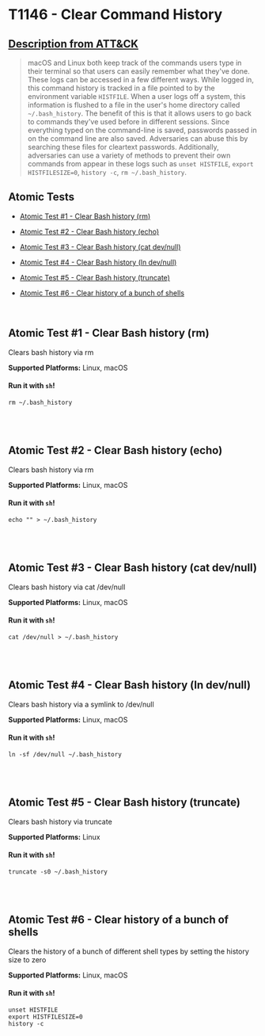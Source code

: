 # T1146 - Clear Command History
## [Description from ATT&CK](https://attack.mitre.org/wiki/Technique/T1146)
<blockquote>macOS and Linux both keep track of the commands users type in their terminal so that users can easily remember what they've done. These logs can be accessed in a few different ways. While logged in, this command history is tracked in a file pointed to by the environment variable <code>HISTFILE</code>. When a user logs off a system, this information is flushed to a file in the user's home directory called <code>~/.bash_history</code>. The benefit of this is that it allows users to go back to commands they've used before in different sessions. Since everything typed on the command-line is saved, passwords passed in on the command line are also saved. Adversaries can abuse this by searching these files for cleartext passwords. Additionally, adversaries can use a variety of methods to prevent their own commands from appear in these logs such as <code>unset HISTFILE</code>, <code>export HISTFILESIZE=0</code>, <code>history -c</code>, <code>rm ~/.bash_history</code>.</blockquote>

## Atomic Tests

- [Atomic Test #1 - Clear Bash history (rm)](#atomic-test-1---clear-bash-history-rm)

- [Atomic Test #2 - Clear Bash history (echo)](#atomic-test-2---clear-bash-history-echo)

- [Atomic Test #3 - Clear Bash history (cat dev/null)](#atomic-test-3---clear-bash-history-cat-devnull)

- [Atomic Test #4 - Clear Bash history (ln dev/null)](#atomic-test-4---clear-bash-history-ln-devnull)

- [Atomic Test #5 - Clear Bash history (truncate)](#atomic-test-5---clear-bash-history-truncate)

- [Atomic Test #6 - Clear history of a bunch of shells](#atomic-test-6---clear-history-of-a-bunch-of-shells)


<br/>

## Atomic Test #1 - Clear Bash history (rm)
Clears bash history via rm

**Supported Platforms:** Linux, macOS


#### Run it with `sh`! 
```
rm ~/.bash_history
```



<br/>
<br/>

## Atomic Test #2 - Clear Bash history (echo)
Clears bash history via rm

**Supported Platforms:** Linux, macOS


#### Run it with `sh`! 
```
echo "" > ~/.bash_history
```



<br/>
<br/>

## Atomic Test #3 - Clear Bash history (cat dev/null)
Clears bash history via cat /dev/null

**Supported Platforms:** Linux, macOS


#### Run it with `sh`! 
```
cat /dev/null > ~/.bash_history
```



<br/>
<br/>

## Atomic Test #4 - Clear Bash history (ln dev/null)
Clears bash history via a symlink to /dev/null

**Supported Platforms:** Linux, macOS


#### Run it with `sh`! 
```
ln -sf /dev/null ~/.bash_history
```



<br/>
<br/>

## Atomic Test #5 - Clear Bash history (truncate)
Clears bash history via truncate

**Supported Platforms:** Linux


#### Run it with `sh`! 
```
truncate -s0 ~/.bash_history
```



<br/>
<br/>

## Atomic Test #6 - Clear history of a bunch of shells
Clears the history of a bunch of different shell types by setting the history size to zero

**Supported Platforms:** Linux, macOS


#### Run it with `sh`! 
```
unset HISTFILE
export HISTFILESIZE=0
history -c
```



<br/>

